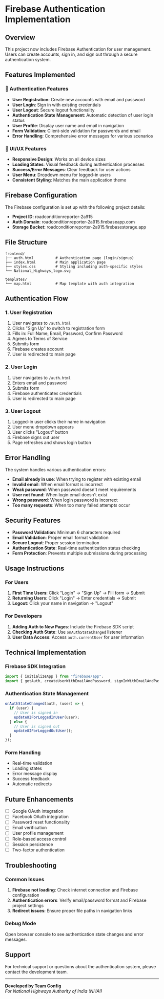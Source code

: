 # Firebase Authentication Implementation

## Overview
This project now includes Firebase Authentication for user management. Users can create accounts, sign in, and sign out through a secure authentication system.

## Features Implemented

### 🔐 Authentication Features
- **User Registration**: Create new accounts with email and password
- **User Login**: Sign in with existing credentials
- **User Logout**: Secure logout functionality
- **Authentication State Management**: Automatic detection of user login status
- **User Profile**: Display user name and email in navigation
- **Form Validation**: Client-side validation for passwords and email
- **Error Handling**: Comprehensive error messages for various scenarios

### 🎨 UI/UX Features
- **Responsive Design**: Works on all device sizes
- **Loading States**: Visual feedback during authentication processes
- **Success/Error Messages**: Clear feedback for user actions
- **User Menu**: Dropdown menu for logged-in users
- **Consistent Styling**: Matches the main application theme

## Firebase Configuration

The Firebase configuration is set up with the following project details:
- **Project ID**: roadconditionreporter-2a915
- **Auth Domain**: roadconditionreporter-2a915.firebaseapp.com
- **Storage Bucket**: roadconditionreporter-2a915.firebasestorage.app

## File Structure

```
frontend/
├── auth.html          # Authentication page (login/signup)
├── index.html         # Main application page
├── styles.css         # Styling including auth-specific styles
└── National_Highways_logo.svg

templates/
└── map.html           # Map template with auth integration
```

## Authentication Flow

### 1. User Registration
1. User navigates to `/auth.html`
2. Clicks "Sign Up" to switch to registration form
3. Fills in: Full Name, Email, Password, Confirm Password
4. Agrees to Terms of Service
5. Submits form
6. Firebase creates account
7. User is redirected to main page

### 2. User Login
1. User navigates to `/auth.html`
2. Enters email and password
3. Submits form
4. Firebase authenticates credentials
5. User is redirected to main page

### 3. User Logout
1. Logged-in user clicks their name in navigation
2. User menu dropdown appears
3. User clicks "Logout" button
4. Firebase signs out user
5. Page refreshes and shows login button

## Error Handling

The system handles various authentication errors:

- **Email already in use**: When trying to register with existing email
- **Invalid email**: When email format is incorrect
- **Weak password**: When password doesn't meet requirements
- **User not found**: When login email doesn't exist
- **Wrong password**: When login password is incorrect
- **Too many requests**: When too many failed attempts occur

## Security Features

- **Password Validation**: Minimum 6 characters required
- **Email Validation**: Proper email format validation
- **Secure Logout**: Proper session termination
- **Authentication State**: Real-time authentication status checking
- **Form Protection**: Prevents multiple submissions during processing

## Usage Instructions

### For Users
1. **First Time Users**: Click "Login" → "Sign Up" → Fill form → Submit
2. **Returning Users**: Click "Login" → Enter credentials → Submit
3. **Logout**: Click your name in navigation → "Logout"

### For Developers
1. **Adding Auth to New Pages**: Include the Firebase SDK script
2. **Checking Auth State**: Use `onAuthStateChanged` listener
3. **User Data Access**: Access `auth.currentUser` for user information

## Technical Implementation

### Firebase SDK Integration
```javascript
import { initializeApp } from "firebase/app";
import { getAuth, createUserWithEmailAndPassword, signInWithEmailAndPassword, signOut, onAuthStateChanged } from "firebase/auth";
```

### Authentication State Management
```javascript
onAuthStateChanged(auth, (user) => {
  if (user) {
    // User is signed in
    updateUIForLoggedInUser(user);
  } else {
    // User is signed out
    updateUIForLoggedOutUser();
  }
});
```

### Form Handling
- Real-time validation
- Loading states
- Error message display
- Success feedback
- Automatic redirects

## Future Enhancements

- [ ] Google OAuth integration
- [ ] Facebook OAuth integration
- [ ] Password reset functionality
- [ ] Email verification
- [ ] User profile management
- [ ] Role-based access control
- [ ] Session persistence
- [ ] Two-factor authentication

## Troubleshooting

### Common Issues
1. **Firebase not loading**: Check internet connection and Firebase configuration
2. **Authentication errors**: Verify email/password format and Firebase project settings
3. **Redirect issues**: Ensure proper file paths in navigation links

### Debug Mode
Open browser console to see authentication state changes and error messages.

## Support

For technical support or questions about the authentication system, please contact the development team.

---

**Developed by Team Config**  
*For National Highways Authority of India (NHAI)* 